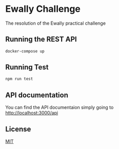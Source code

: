 # Ewally Challenge

The resolution of the Ewally practical challenge

## Running the REST API

```bash
docker-compose up
```

## Running Test

```bash
npm run test
```

## API documentation

You can find the API documentaion simply going to [http://localhost:3000/api](http://localhost:8080/api)

## License
[MIT](https://choosealicense.com/licenses/mit/)
